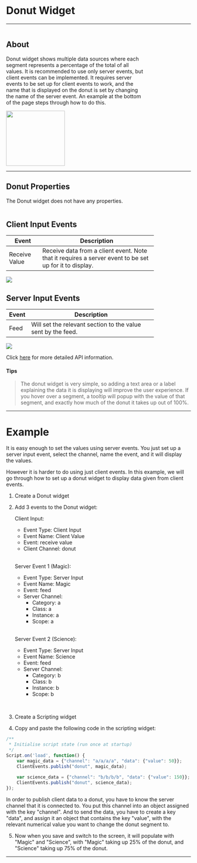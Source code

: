 <!-- Donut Widget Help Markdown -->
<link rel="stylesheet" type="text/css" media="all" href="/help/markdown_styles.css"/>
<br>

# Donut Widget

___
<div class="column-container">
<div class="column row-container" style="width:75%">


## About
Donut widget shows multiple data sources where each segment represents a percentage of the total of all values. It is recommended to use only server events, but client events can be implemented. It requires server events to be set up for client events to work, and the name that is displayed on the donut is set by changing the name of the server event. An example at the bottom of the page steps through how to do this.

</div>

<div class="column row-container">
<img src="/images/help/donut/donut.png" width="160" height="150">
</div>
</div>

___

## Donut Properties

The Donut widget does not have any properties.

<div class="column-container">
<div class="column row-container" style="width:80%;">

## Client Input Events
| Event | Description |
| ----- | ----------- |
| Receive Value | Receive data from a client event. Note that it requires a server event to be set up for it to display. |

</div>
<div class="column row-container">
<img src="/images/help/donut/donut_client_input.png">
</div>
</div>


<div class="column-container">
<div class="column row-container" style="width:80%;">

## Server Input Events
| Event | Description |
| ----- | ----------- |
| Feed | Will set the relevant section to the value sent by the feed. |

</div>
<div class="column row-container">
<img src="/images/help/donut/donut_server_input.png">
</div>
</div>

Click [here](http:www.google.com "API Info") for more detailed API information.

#### Tips
> The donut widget is very simple, so adding a text area or a label explaining the data it is displaying will improve the user experience.
> If you hover over a segment, a tooltip will popup with the value of that segment, and exactly how much of the donut it takes up out of 100%.

---

# Example

It is easy enough to set the values using server events. You just set up a server input event, select the channel, name the event, and it will display the values.

However it is harder to do using just client events. In this example, we will go through how to set up a donut widget to display data given from client events.

1. Create a Donut widget

2. Add 3 events to the Donut widget:

    Client Input:
    - Event Type: Client Input
    - Event Name: Client Value
    - Event: receive value
    - Client Channel: donut

    <br>

    Server Event 1 (Magic):
    - Event Type: Server Input
    - Event Name: Magic
    - Event: feed
    - Server Channel:
        - Category: a
        - Class: a
        - Instance: a
        - Scope: a
    
    <br>

    Server Event 2 (Science):
    - Event Type: Server Input
    - Event Name: Science
    - Event: feed
    - Server Channel:
        - Category: b
        - Class: b
        - Instance: b
        - Scope: b

<br>

3. Create a Scripting widget

4. Copy and paste the following code in the scripting widget:

```javascript
/**
 * Initialise script state (run once at startup)
 */
Script.on('load', function() {
    var magic_data = {"channel": "a/a/a/a", "data": {"value": 50}};
    ClientEvents.publish("donut", magic_data);
    
    var science_data = {"channel": "b/b/b/b", "data": {"value": 150}};
    ClientEvents.publish("donut", science_data);
});
```

In order to publish client data to a donut, you have to know the server channel that it is connected to. You put this channel into an object assigned with the key "channel". And to send the data, you have to create a key "data", and assign it an object that contains the key "value", with the relevant numerical value you want to change the donut segment to.

5. Now when you save and switch to the screen, it will populate with "Magic" and "Science", with "Magic" taking up 25% of the donut, and "Science" taking up 75% of the donut.

---